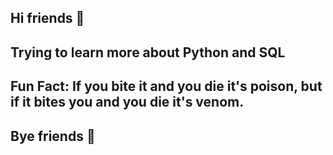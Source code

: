 ## Hi friends 🐍
## Trying to learn more about Python and SQL
## Fun Fact: If you bite it and you die it's poison, but if it bites you and you die it's venom.
## Bye friends 🐨

